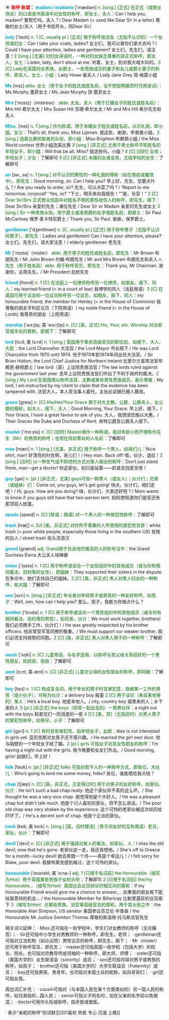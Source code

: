 ☀ <font color="red">**称呼 称谓：**</font>
<font color="sky blue">**madam / madame**</font> ['mædəm] 
<font color="rgb(227, 108, 9)">n. [sing.] [正式] 在正式（或商业场合）的口语或书面语中对女性的称呼，即女士，夫人：</font>Can I help you, madam? 要帮忙吗，夫人？/ Dear Madam (= used like Dear Sir in a letter) 尊敬的女士/夫人（用于书信开头，同Dear Sir）

<font color="sky blue">**lady**</font> ['leɪdɪ] 
<font color="rgb(227, 108, 9)">n. 1 [C, usually pl.] [正式] 用于称呼或谈及（尤指不认识的）一个女孩或妇女：</font>Can I take your coats, ladies? 女士们，我可以替你们拿大衣吗？/ Could I have your attention, ladies and gentlemen? 女士们，先生们，请注意！<font color="rgb(227, 108, 9)">2 [sing.] [尤美] 对妇女讲话时，一种对妇女缺乏尊重的非正式称呼，即女人，女士：</font>Listen, lady, don’t shout at me. 听着，女士，别对我大喊大叫的。<font color="rgb(227, 108, 9)">3 [C] Lady在英国对女贵族、女爵士、一些贵族成员的妻子和女儿或爵士妻子的称呼，即夫人，女士，小姐：</font>Lady Howe 豪夫人 / Lady Jane Grey 简·格雷小姐 

<font color="sky blue">**Ms**</font> [mɪz] 
<font color="rgb(227, 108, 9)">abbr. 女士（用于女子的姓氏或姓名前，当不想指明婚否时可用该词）：</font>Ms Murphy 墨菲女士 / Ms Jean Murphy 琼·墨菲女士

<font color="sky blue">**Mrs**</font> ['mɪsɪz]（mistress）
<font color="rgb(227, 108, 9)">abbr. 太太，夫人（用于已婚女子的姓氏或姓名前）：</font>Mrs Hill 希尔太太 / Mrs Susan Hill 苏珊·希尔太太 / Mr and Mrs Hill 希尔先生和夫人

<font color="sky blue">**Miss.**</font> [mɪs] 
<font color="rgb(227, 108, 9)">n. 1 [sing.] 作为称谓，用于未婚女子姓氏或姓名前，以示礼貌，即小姐，女士：</font>That’s all, thank you, Miss Lipman. 就这些，谢谢，李普曼小姐。<font color="rgb(227, 108, 9)">2 [sing.] 选美比赛优胜者的头衔，即小姐：</font>Miss Brighton 布赖顿小姐 / the Miss World contest 世界小姐选美比赛 <font color="rgb(227, 108, 9)">3 [sing.] [非正式] 尤用于男士称呼不知姓名的年轻女子，即小姐：</font>Will that be all, Miss? 就这些吗，小姐？<font color="rgb(227, 108, 9)">4 [C] [旧时] 女孩；年轻女子；少女：</font>了解即可 <font color="rgb(227, 108, 9)">5 [C] [非正式] 未婚妇女或女孩，尤指学校的女生：</font>了解即可

<font color="sky blue">**sir**</font> [sə:, sə] 
<font color="rgb(227, 108, 9)">n. 1 [sing.] 对不认识的男性的一种礼貌的尊称（如在商店或餐馆中），即先生：</font>Good morning, sir. Can I help you? 早上好，先生。您要点什么？/ Are you ready to order, sir? 先生，可以点菜了吗？/ ‘Report to me tomorrow, corporal!’ ‘Yes, sir!’ “下士，明天来向我报告！”“是，长官！” <font color="rgb(227, 108, 9)">2 [C] Dear Sir/Sirs 正式商业信函中对姓名不明的男性收信人的称呼，即先生，阁下：</font>Dear Sir/Sirs 亲爱的先生；诸位先生 / Dear Sir or Madam 亲爱的先生或女士 <font color="rgb(227, 108, 9)">3 [sing.] Sir 一种贵族头衔，用于爵士或准男爵的名字或姓名前，即爵士：</font>Sir Paul McCartney 保罗·麦卡特尼爵士 / Thank you, Sir Paul. 谢谢，保罗爵士。

<font color="sky blue">**gentleman**</font> ['dӡentlmən] 
<font color="rgb(227, 108, 9)">n. [C, usually pl.] [正式] 用于称呼男子（尤指不认识的男子），即先生：</font>Ladies and gentlemen! Can I have your attention, please? 女士们，先生们，请大家注意！/ elderly gentleman 老先生

<font color="sky blue">**Mr**</font> ['mɪstə]（mister）
<font color="rgb(227, 108, 9)">abbr. 用于男子的姓氏或姓名前，即先生：</font>Mr Brown 布朗先生 / Mr John Brown 约翰·布朗先生 / Mr and Mrs Brown 布朗先生和夫人 <font color="rgb(227, 108, 9)">n. 先生（用于姓名前）abbr. 用于称呼官员，即先生：</font>Thank you, Mr Chairman. 谢谢你，主席先生。/ Mr President 总统先生
    
<font color="sky blue">**friend**</font> [frend]
<font color="rgb(227, 108, 9)">n. 1 [C] 在法庭上一位律师称呼另一位律师，如朋友、阁下、同人：</font>my learned friend (= in a court of law) 我博学的同人（法庭用语）<font color="rgb(227, 108, 9)">2 [C] 在英国可用于议会的一位议员称呼另一位议员，如朋友、阁下、同人：</font>my honourable friend, the member for Henley (= in the House of Commons) 我尊敬的朋友亨利区议员（下院用语）/ my noble friend (= in the House of Lords) 我尊贵的朋友（上院用语）

<font color="sky blue">**worship**</font> [ˈwɜ:ʃɪp; 美 ˈwɜ:rʃɪp]
<font color="rgb(227, 108, 9)">n. [C] [英，正式] His, Your, etc. Worship 对治安官或市长的尊称，即阁下：</font>了解即可
           
<font color="sky blue">**lord**</font> [lɔ:d; 美 lɔ:rd]
<font color="rgb(227, 108, 9)">n. 1 [sing.] 英国用于某些高级官员的职位前，如阁下、大人、大臣：</font>the Lord Chancellor 大法官 / the Lord Mayor 市长阁下 / He was Lord Chancellor from 1970 until 1974. 他于1970年到1974年间出任大法官。/ Sir Brian Hutton, the Lord Chief Justice for Northern Ireland 北爱尔兰首席法官布赖恩·赫顿爵士 / law lord（英）上议院贵族法官 / The law lords ruled against the government last year. 去年上议院贵族法官们作出了不利于政府的裁决。<font color="rgb(227, 108, 9)">2 [sing.] My Lord 在英国用以称呼法官、主教或某些男性贵族成员，表示尊敬：</font>My lord, I am instructed by my client to claim that the evidence has been tampered with. 法官大人，本人受当事人委托，主张此证据已被人篡改。
           
<font color="sky blue">**grace**</font> [greɪs]
<font color="rgb(227, 108, 9)">n. [C] His/Her/Your Grace 用于对大主教、公爵、公爵夫人、女公爵的尊称，如大人，阁下，夫人：</font>Good Morning, Your Grace. 早上好，阁下。/ Your Grace, I have a great favour to ask of you. 大人，我想请您施以大惠。/ Their Graces the Duke and Duchess of Kent. 肯特公爵及公爵夫人阁下。

<font color="sky blue">**master**</font> ['mɑːstə] 
<font color="rgb(227, 108, 9)">n. [C] [旧时] Master用作一种称谓，指对年龄小而不便称作先生（Mr）的男孩的称呼；也用在信封等处的人名前：</font>了解即可

<font color="sky blue">**man**</font> [mæn] 
<font color="rgb(227, 108, 9)">n. 1 [sing.] [尤美，非正式] 用于称呼一个男人，如哥们儿：</font>Nice shirt, man! 好漂亮的衬衣啊，哥儿们！/ Hey man. Back off! 喂，伙计，退后！<font color="rgb(227, 108, 9)">2 [sing.] [旧时] 以一种生气或不耐烦的方式对某人做出的称呼：</font>Don’t just stand there, man--get a doctor! 你这家伙，别只是站着——赶紧去找医生呀！
           
<font color="sky blue">**guy**</font> [gaɪ]
<font color="rgb(227, 108, 9)">n. [pl.] [非正式，尤美] guys可指一群男人（或女人）；伙计们；兄弟（或姐妹）们：</font>Come on, you guys, let's get going! 快点，伙计们，咱们走吧！/ Hi, guys. How are you doing? 嗨，伙计们，大家还好吧？/ Mom wants to know if you guys still have that two-person tent. 妈妈想知道你们是否还有那顶双人帐篷。

<font color="sky blue">**spade**</font> [speɪd] 
<font color="rgb(227, 108, 9)">n. [C] [禁语；俚语] 对一个黑人的一种冒犯性称呼：</font>了解即可
           
<font color="sky blue">**trash**</font> [træʃ]
<font color="rgb(227, 108, 9)">n. [U] [美，非正式] 对你所不尊重的人所使用的冒犯性言辞：</font>white trash (= poor white people, especially those living in the southern US) 贫贱的白人 / street trash 街头流浪汉

<font color="sky blue">**grand**</font> [ɡrænd] 
<font color="rgb(227, 108, 9)">adj. Grand用于社会地位极高的人的称号当中：</font>the Grand Duchess Elena 大公夫人埃琳娜

<font color="sky blue">**sister**</font> ['sɪstə] 
<font color="rgb(227, 108, 9)">n. 1 [C] 用于称呼或谈论一个女性组织中的其他成员（或与你有相同看法、目的等的女性），即姐妹：</font>They supported their sisters in the dispute. 在争论中，她们支持自己的姐妹。<font color="rgb(227, 108, 9)">2 [C] [美，非正式] 黑人对黑人妇女的一种称呼，如大姐：</font>了解即可

<font color="sky blue">**son**</font> [sʌn] 
<font color="rgb(227, 108, 9)">n. [sing.] [非正式] 年长者对年轻男子或男孩的一种友好称呼，如孩子：</font>Well, son, how can I help you? 那么，孩子，我能为你做点什么？

<font color="sky blue">**brother**</font> ['brʌðə] 
<font color="rgb(227, 108, 9)">n. 1 [C] 用于称呼或谈论一个男性组织中的其他成员（或与你有相同看法、目的等的男性），如兄弟，伙计：</font>We must work together, brothers! 我们必须携手工作，伙计们！/ He was greatly respected by his brother officers. 他非常受军官同僚的敬重。/ We must support our weaker brother. 我们必须支持弱势的同胞。<font color="rgb(227, 108, 9)">2 [C] [美，非正式] 黑人对黑人男子的一种称呼：</font>了解即可

<font color="sky blue">**uncle**</font> ['ʌŋkl] 
<font color="rgb(227, 108, 9)">n. [C] 儿童用语，与名字连用，以称呼与其父母关系较好的一个男性朋友，如叔叔，伯伯：</font>了解即可
           
<font color="sky blue">**aunt**</font> [ɑ:nt; 美 ænt]
<font color="rgb(227, 108, 9)">n. [C] [非正式] 儿童对父母的女性朋友的称呼，即阿姨：</font>了解即可

<font color="sky blue">**boy**</font> [bɒɪ] 
<font color="rgb(227, 108, 9)">n. 1 [C] 构成复合词，用于年长的男子时含冒犯意，指做某一工作的男孩（或小伙子），可称为伙计：</font>a delivery boy 报童 <font color="rgb(227, 108, 9)">2 [C] 用于谈论（来自某地等的）某人：</font>He’s a local boy. 他是本地人。/ city, country boy 城里来的人；乡下来的人 <font color="rgb(227, 108, 9)">3 [pl.] [非正式] the boys（经常一起出去的）一帮男伙伴：</font>a night out with the boys 和弟兄们一同消遣的一夜 <font color="rgb(227, 108, 9)">4 [C] [美，禁]（尤指旧时）对黑人男子的冒犯性称呼，如黑仔，小子：</font>了解即可

<font color="sky blue">**girl**</font> [ɡə:l] 
<font color="rgb(227, 108, 9)">n. 1 [C] 有时具有冒犯性，指年轻女子，女郎：</font>Alex is not interested in girls yet. 亚历克斯对女孩子还不感兴趣。/ He married the girl next door. 他与隔壁的一个年轻女子结了婚。<font color="rgb(227, 108, 9)">2 [pl.] girls 可指女子对其女性朋友的称呼：</font>I’m having a night out with the girls. 我今晚要和女友们外出。/ Good morning, girls! 姑娘们，早上好！

<font color="sky blue">**folk**</font> [fəʊk] 
<font color="rgb(227, 108, 9)">n. [pl.] [非正式] folks 可指对若干人的一种称呼方式，即各位，大伙儿：</font>Who’s going to lend me some money, folks? 各位，谁能借给我点钱？
           
<font color="sky blue">**chap**</font> [tʃæp]
<font color="rgb(227, 108, 9)">n. [C] [英，非正式，正变得过时] 用于对男子的友好称呼，如家伙、伙计：</font>He isn't such a bad chap really. 他这个家伙并不真的这么坏。/ She thought he was a very nice chap. 她觉得他是个大好人。/ He was a pleasant chap but didn't talk much. 他是个讨人喜欢的家伙，但不怎么说话。/ The poor old chap was very shaken by the experience. 这个可怜的老家伙被这次经历给吓坏了。/ He's a decent sort of chap. 他是个正派的家伙。
           
<font color="sky blue">**cock**</font> [kɒk; 美 kɑ:k]
<font color="rgb(227, 108, 9)">n. [sing.] [英，旧时俚语]（男子间友好的互称用语）老兄，家伙，伙计：</font>了解即可
           
<font color="sky blue">**devil**</font> [ˈdevl]
<font color="rgb(227, 108, 9)">n. [C] [非正式] 用于强调对某人的看法，如家伙、人：</font>I miss the old devil, now that he's gone. 老家伙这一走，我还真想他。/ She's off to Greece for a month--lucky devil! 她去希腊一个月——真是个幸运儿！/ I felt sorry for Blake, poor devil. 我替布莱克感到难过，这个可怜的家伙。
            
<font color="sky blue">**honourable**</font> [ˈɒnərəbl; 美 ˈɑ:nə-]
<font color="rgb(227, 108, 9)">adj. 1 [只用于名词前] the Honourable（缩写为Hon）用于英国某些贵族子女的头衔：</font>了解即可 <font color="rgb(227, 108, 9)">2 [只用于名词前] the/my Honourable…（缩写为Hon）英国议会议员辩论时相互间的尊称：</font>If my Honourable Friend would give me a chance to answer,… 如果我的朋友阁下能给我答辩的机会… / the Honourable Member for Billericay 比勒里基区的议员阁下 <font color="rgb(227, 108, 9)">3（缩写为Hon）对某些贵族、法官等高级官员的尊称，用于其头衔之中：</font>the Honorable Alan Simpson, US senator 美国参议员艾伦·辛普森 / the Honourable Mr Justice Swinton Thomas 尊敬的斯温顿·托马斯法官先生

相关词义延伸：
· Miss.还可指在一些学校中，学生们对女教师的称呼（无论婚否）；
· Sir还可指中小学生对男教师的一种称呼，即先生，老师；
· gentleman还可指对立法机构（如众议院）男性议员的称呼，即先生，阁下；
· Mr（mister）还可用于称呼官员，即先生；
· master还可指英国一些学校（包括大学）的校长，院长。也可指对宗教导师或领袖的一种称呼，即大师，师傅；
· sister还可指（美国大学的）女生联谊会（sorority）成员；
· son还可指司铎对男子或男孩的称呼，如孩子；
· brother还可指（美国大学的）大学生联谊会（fraternity）成员；
· boy还可指男孩、男青年。也可指对本国士兵的昵称，如兵哥哥们；
· girl还可指女孩。

周边词汇补充：
· cousin可指对（与本国人民在某个方面类似的）另一国人民的称呼，如兄弟般的…国人民；
· senior可指父子同名时，加在父亲的名字前以免搞混；
· doctor可用作头衔或称呼，指牙医或兽医。

· 表示“亲昵的称呼”的词群见[[01喜欢 热爱 专心 沉溺 上瘾]]
